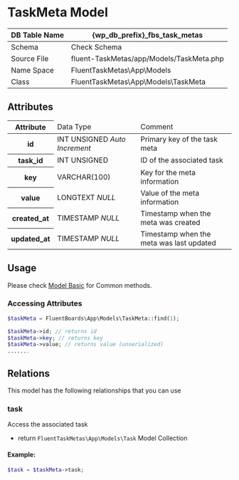 # TaskMeta Model

| DB Table Name | {wp_db_prefix}_fbs_task_metas                                             |
|---------------|----------------------------------------------------------------------------------|
| Schema        | <a :href="$withBase('/database/#fbs-task-metas-table')">Check Schema</a> |
| Source File   | fluent-TaskMetas/app/Models/TaskMeta.php                         |
| Name Space    | FluentTaskMetas\App\Models                                               |
| Class         | FluentTaskMetas\App\Models\TaskMeta                              |

## Attributes
<table class="nowrap">
   <thead>
      <tr>
         <th>Attribute</th>
         <td>Data Type</td>
         <td>Comment</td>
      </tr>
   </thead>
    <tbody>
      <tr>
        <th>id</th>
        <td>INT UNSIGNED <i>Auto Increment</i></td>
        <td>Primary key of the task meta</td>
      </tr>
      <tr>
        <th>task_id</th>
        <td>INT UNSIGNED</td>
        <td>ID of the associated task</td>
      </tr>
      <tr>
        <th>key</th>
        <td>VARCHAR(100)</td>
        <td>Key for the meta information</td>
      </tr>
      <tr>
        <th>value</th>
        <td>LONGTEXT <i>NULL</i></td>
        <td>Value of the meta information</td>
      </tr>
      <tr>
        <th>created_at</th>
        <td>TIMESTAMP <i>NULL</i></td>
        <td>Timestamp when the meta was created</td>
      </tr>
      <tr>
        <th>updated_at</th>
        <td>TIMESTAMP <i>NULL</i></td>
        <td>Timestamp when the meta was last updated</td>
      </tr>
    </tbody>
</table>

## Usage
Please check <a href="/database/models/">Model Basic</a> for Common methods.

### Accessing Attributes

```php 
$taskMeta = FluentBoards\App\Models\TaskMeta::find(1);

$taskMeta->id; // returns id
$taskMeta->key; // returns key
$taskMeta->value; // returns value (unserialized)
.......
```

## Relations
This model has the following relationships that you can use

### task
Access the associated task

- return `FluentTaskMetas\App\Models\Task` Model Collection

#### Example:
```php 
$task = $taskMeta->task;
```

